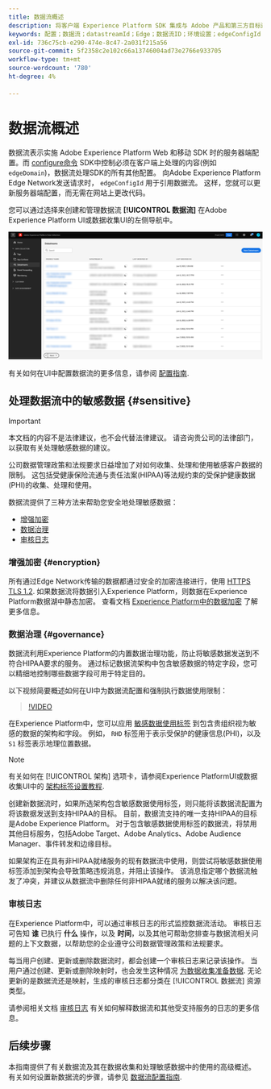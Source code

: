 ```yaml
---
title: 数据流概述
description: 将客户端 Experience Platform SDK 集成与 Adobe 产品和第三方目标连接起来。
keywords: 配置；数据流；datastreamId；Edge；数据流ID；环境设置；edgeConfigId；身份；ID同步已启用；ID同步容器ID；沙盒；流式入口；事件数据集；目标；客户端代码；属性令牌；目标环境ID；Cookie目标；URL目标；Analytics设置阻止报表包ID；数据收集的数据准备；数据准备；映射器；XDM映射器；Edge上的映射器；
exl-id: 736c75cb-e290-474e-8c47-2a031f215a56
source-git-commit: 5f2358c2e102c66a13746004ad73e2766e933705
workflow-type: tm+mt
source-wordcount: '780'
ht-degree: 4%

---
```



# 数据流概述

数据流表示实施 Adobe Experience Platform Web 和移动 SDK 时的服务器端配置。而 [configure命令](../edge/fundamentals/configuring-the-sdk.md) SDK中控制必须在客户端上处理的内容(例如 `edgeDomain`)，数据流处理SDK的所有其他配置。 向Adobe Experience Platform Edge Network发送请求时， `edgeConfigId` 用于引用数据流。 这样，您就可以更新服务器端配置，而无需在网站上更改代码。

您可以通过选择来创建和管理数据流 **[!UICONTROL 数据流]** 在Adobe Experience Platform UI或数据收集UI的左侧导航中。

![UI中的“数据流”选项卡](assets/overview/datastreams-tab.png)

有关如何在UI中配置数据流的更多信息，请参阅 [配置指南](./configure.md).

## 处理数据流中的敏感数据 {#sensitive}

>[!IMPORTANT]
>
>本文档的内容不是法律建议，也不会代替法律建议。 请咨询贵公司的法律部门，以获取有关处理敏感数据的建议。

公司数据管理政策和法规要求日益增加了对如何收集、处理和使用敏感客户数据的限制。 这包括受健康保险流通与责任法案(HIPAA)等法规约束的受保护健康数据(PHI)的收集、处理和使用。

数据流提供了三种方法来帮助您安全地处理敏感数据：

* [增强加密](#encryption)
* [数据治理](#governance)
* [审核日志](#audit-logs)

### 增强加密 {#encryption}

所有通过Edge Network传输的数据都通过安全的加密连接进行，使用 [HTTPS TLS 1.2](https://datatracker.ietf.org/doc/html/rfc5246). 如果数据流将数据引入Experience Platform，则数据在Experience Platform数据湖中静态加密。 查看文档 [Experience Platform中的数据加密](../landing/governance-privacy-security/encryption.md) 了解更多信息。

### 数据治理 {#governance}

数据流利用Experience Platform的内置数据治理功能，防止将敏感数据发送到不符合HIPAA要求的服务。 通过标记数据流架构中包含敏感数据的特定字段，您可以精细地控制哪些数据字段可用于特定目的。

以下视频简要概述如何在UI中为数据流配置和强制执行数据使用限制：

>[!VIDEO](https://video.tv.adobe.com/v/3409588/?quality=12&learn=on&speedcontrol=on)

在Experience Platform中，您可以应用 [敏感数据使用标签](../data-governance/labels/reference.md#sensitive) 到包含贵组织视为敏感的数据的架构和字段。 例如， `RHD` 标签用于表示受保护的健康信息(PHI)，以及 `S1` 标签表示地理位置数据。

>[!NOTE]
>
>有关如何在 [!UICONTROL 架构] 选项卡，请参阅Experience PlatformUI或数据收集UI中的 [架构标签设置教程](../xdm/tutorials/labels.md).

创建新数据流时，如果所选架构包含敏感数据使用标签，则只能将该数据流配置为将该数据发送到支持HIPAA的目标。 目前，数据流支持的唯一支持HIPAA的目标是Adobe Experience Platform。 对于包含敏感数据使用标签的数据流，将禁用其他目标服务，包括Adobe Target、Adobe Analytics、Adobe Audience Manager、事件转发和边缘目标。

如果架构正在具有非HIPAA就绪服务的现有数据流中使用，则尝试将敏感数据使用标签添加到架构会导致策略违规消息，并阻止该操作。 该消息指定哪个数据流触发了冲突，并建议从数据流中删除任何非HIPAA就绪的服务以解决该问题。

### 审核日志

在Experience Platform中，可以通过审核日志的形式监控数据流活动。 审核日志可告知 **谁** 已执行 **什么** 操作，以及 **时间**，以及其他可帮助您排查与数据流相关问题的上下文数据，以帮助您的企业遵守公司数据管理政策和法规要求。

每当用户创建、更新或删除数据流时，都会创建一个审核日志来记录该操作。 当用户通过创建、更新或删除映射时，也会发生这种情况 [为数据收集准备数据](./data-prep.md). 无论更新的是数据流还是映射，生成的审核日志都分类在 [!UICONTROL 数据流] 资源类型。

请参阅相关文档 [审核日志](../landing/governance-privacy-security/audit-logs/overview.md) 有关如何解释数据流和其他受支持服务的日志的更多信息。

## 后续步骤

本指南提供了有关数据流及其在数据收集和处理敏感数据中的使用的高级概述。 有关如何设置新数据流的步骤，请参见 [数据流配置指南](./configure.md).
